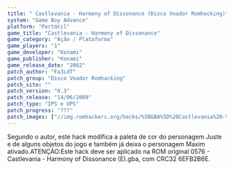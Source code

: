 ```yaml
---
title: " Castlevania - Harmony of Dissonance (Disco Voador Romhacking)"
system: "Game Boy Advance"
platform: "Portátil"
game_title: "Castlevania - Harmony of Dissonance"
game_category: "Ação / Plataforma"
game_players: "1"
game_developer: "Konami"
game_publisher: "Konami"
game_release_date: "2002"
patch_author: "Fa3LdT"
patch_group: "Disco Voador Romhacking"
patch_site: ""
patch_version: "0.3"
patch_release: "14/06/2009"
patch_type: "IPS e UPS"
patch_progress: "???"
patch_images: ["//img.romhackers.org/hacks/%5BGBA%5D%20Castlevania%20-%20Harmony%20of%20Dissonance%20-%20Disco%20Voador%20Romhacking%20-%201.png"]
---
```

Segundo o autor, este hack modifica a paleta de cor do personagem Juste e de alguns objetos do jogo e também já deixa o personagem Maxim ativado.ATENÇÃO:Este hack deve ser aplicado na ROM original 0576 - Castlevania - Harmony of Dissonance (E).gba, com CRC32 6EFB2B6E.